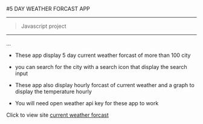 #5 DAY WEATHER FORCAST APP
___
>Javascript project
---
...
* These app display 5 day current weather forcast of more than 100 city

* you can search for the city with a search icon that display the search input


* These app also display hourly forcast of current weather and a graph to display the temperature hourly
* You will need open weather api key for these app to work

Click to view site [current weather forcast](https://weatherforcastapp.netlify.com)
